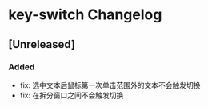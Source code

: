 <!-- Keep a Changelog guide -> https://keepachangelog.com -->

# key-switch Changelog

## [Unreleased]
### Added
- fix: 选中文本后鼠标第一次单击范围外的文本不会触发切换
- fix: 在拆分窗口之间不会触发切换

